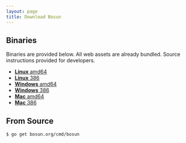 ```yaml
---
layout: page
title: Download Bosun
---
```


<div class="row">
	<div class="col-md-12">
		<h2 id="binaries">Binaries</h2>
		<p>Binaries are provided below. All web assets are already bundled. Source instructions provided for developers.</p>
		<ul>
			<li><a href="https://github.com/bosun-monitor/bosun/releases/download/{{site.version.id}}/bosun-linux-amd64"><strong>Linux</strong> amd64</a></li>
			<li><a href="https://github.com/bosun-monitor/bosun/releases/download/{{site.version.id}}/bosun-linux-386"><strong>Linux</strong> 386</a></li>
			<li><a href="https://github.com/bosun-monitor/bosun/releases/download/{{site.version.id}}/bosun-windows-amd64.exe"><strong>Windows</strong> amd64</a></li>
			<li><a href="https://github.com/bosun-monitor/bosun/releases/download/{{site.version.id}}/bosun-windows-386.exe"><strong>Windows</strong> 386</a></li>
			<li><a href="https://github.com/bosun-monitor/bosun/releases/download/{{site.version.id}}/bosun-darwin-amd64"><strong>Mac</strong> amd64</a></li>
			<li><a href="https://github.com/bosun-monitor/bosun/releases/download/{{site.version.id}}/bosun-darwin-386"><strong>Mac</strong> 386</a></li>
		</ul>
		<h2>From Source</h2>
		<code>$ go get bosun.org/cmd/bosun</code>
	</div>
</div>